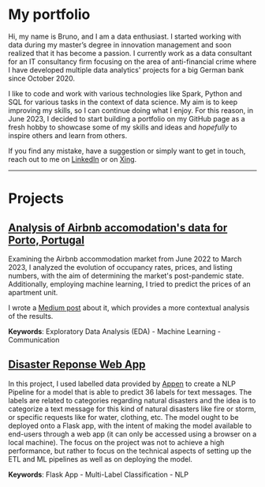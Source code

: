 # My portfolio
Hi, my name is Bruno, and I am a data enthusiast. I started working with data during my master’s degree in innovation management and soon realized that it has become a passion. I currently work as a data consultant for an IT consultancy firm focusing on the area of anti-financial crime where I have developed multiple data analytics' projects for a big German bank since October 2020.

I like to code and work with various technologies like Spark, Python and SQL for various tasks in the context of data science. My aim is to keep improving my skills, so I can continue doing what I enjoy. For this reason, in June 2023, I decided to start building a portfolio on my GitHub page as a fresh hobby to showcase some of my skills and ideas and _hopefully_ to inspire others and learn from others.

If you find any mistake, have a suggestion or simply want to get in touch, reach out to me on [LinkedIn](https://www.linkedin.com/in/b-fernandes/) or on [Xing](xing.to/brunofernandes).

---

# Projects
## [Analysis of Airbnb accomodation's data for Porto, Portugal](https://github.com/bruno-f7s/portfolio/tree/main/airbnb-porto-2023)
Examining the Airbnb accommodation market from June 2022 to March 2023, I analyzed the evolution of occupancy rates, prices, and listing numbers, with the aim of determining the market's post-pandemic state. Additionally, employing machine learning, I tried to predict the prices of an apartment unit.

I wrote a [Medium post](https://medium.com/@brunoipfernandes/post-pandemic-outlook-airbnb-accomodations-in-porto-portugal-58f27207a718) about it, which provides a more contextual analysis of the results.

__Keywords__: Exploratory Data Analysis (EDA) - Machine Learning - Communication

## [Disaster Reponse Web App](https://github.com/bruno-f7s/portfolio/tree/main/disaster-response)
In this project, I used labelled data provided by [Appen](https://appen.com/) to create a NLP Pipeline for a model that is able to predict 36 labels for text messages. The labels are related to categories regarding natural disasters and the idea is to categorize a text message for this kind of natural disasters like fire or storm, or specific requests like for water, clothing, etc. The model ought to be deployed onto a Flask app, with the intent of making the model available to end-users through a web app (it can only be accessed using a browser on a local machine). 
The focus on the project was not to achieve a high performance, but rather to focus on the technical aspects of setting up the ETL and ML pipelines as well as on deploying the model.

__Keywords__: Flask App - Multi-Label Classification - NLP


